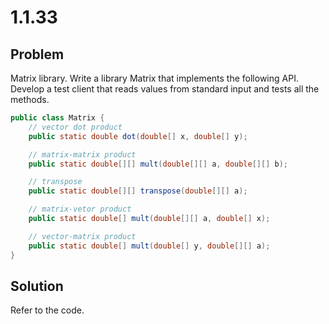 # 1.1.33

## Problem

Matrix library. Write a library Matrix that implements the following API. Develop a test client that reads values from standard input and tests all the methods.

```java
public class Matrix {
    // vector dot product
    public static double dot(double[] x, double[] y);

    // matrix-matrix product
    public static double[][] mult(double[][] a, double[][] b);

    // transpose
    public static double[][] transpose(double[][] a);

    // matrix-vetor product
    public static double[] mult(double[][] a, double[] x);

    // vector-matrix product
    public static double[] mult(double[] y, double[][] a);
}
```

## Solution

Refer to the code.
